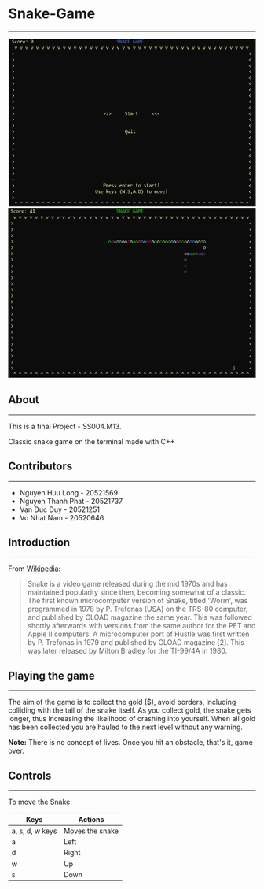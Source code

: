 
# Snake-Game
------------
![Image1 of Snake Game](Img1.PNG "Play Micro Snake!")
![Image2 of Snake Game](Img2.PNG "Play Micro Snake!")

## About
------------
This is a final Project - SS004.M13.

Classic snake game on the terminal made with C++

## Contributors
------------
* Nguyen Huu Long - 20521569
* Nguyen Thanh Phat - 20521737
* Van Duc Duy - 20521251
* Vo Nhat Nam - 20520646

## Introduction
------------

From [Wikipedia](http://en.wikipedia.org/wiki/Snake_%28video_game%29):

> Snake is a video game released during the mid 1970s and has maintained
> popularity since then, becoming somewhat of a classic.  The first
> known microcomputer version of Snake, titled 'Worm', was programmed in
> 1978 by P. Trefonas (USA) on the TRS-80 computer, and published by
> CLOAD magazine the same year.  This was followed shortly afterwards
> with versions from the same author for the PET and Apple II computers.
> A microcomputer port of Hustle was first written by P. Trefonas in
> 1979 and published by CLOAD magazine [2].  This was later released by
> Milton Bradley for the TI-99/4A in 1980.

## Playing the game
----------------

The aim of the game is to collect the gold ($), avoid 
borders, including colliding with the tail of the snake itself. As you
collect gold, the snake gets longer, thus increasing the likelihood of
crashing into yourself.  When all gold has been collected you are hauled
to the next level without any warning.

**Note:** There is no concept of lives.  Once you hit an obstacle,
that's it, game over.


## Controls
----------------
To move the Snake:

| Keys            | Actions         |
| --------------- | --------------- |
| a, s, d, w keys | Moves the snake |
| a               | Left            |
| d               | Right           |
| w               | Up              |
| s               | Down            |  